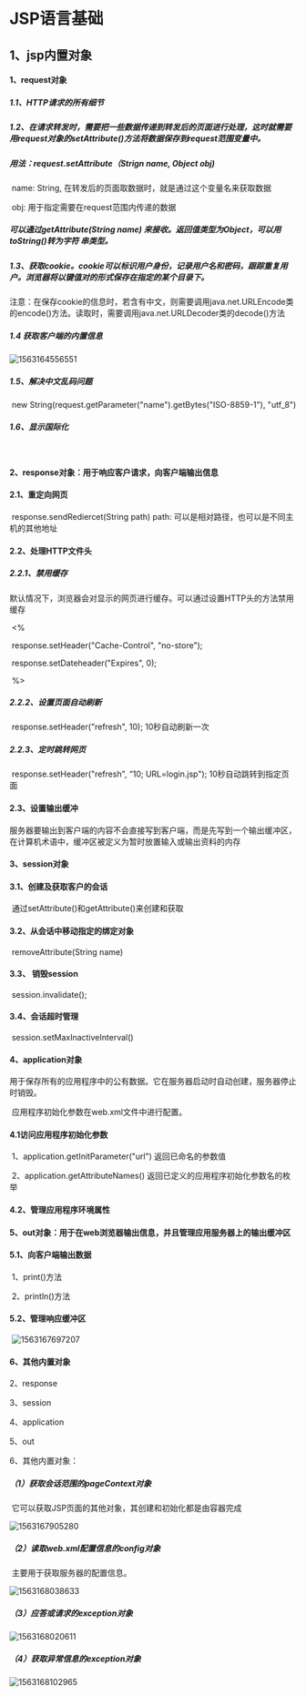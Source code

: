 # JSP语言基础

## 1、jsp内置对象

#### 1、request对象

##### 	   1.1、HTTP请求的所有细节

##### 	   1.2、在请求转发时，需要把一些数据传递到转发后的页面进行处理，这时就需要用request对象的setAttribute()方法将数据保存到request范围变量中。

##### 			用法：request.setAttribute（Strign name, Object obj)

​								name: String, 在转发后的页面取数据时，就是通过这个变量名来获取数据

​								obj: 用于指定需要在request范围内传递的数据

#####                         可以通过getAttribute(String name) 来接收。返回值类型为Object，可以用toString()转为字符						串类型。

##### 		1.3、获取cookie。cookie可以标识用户身份，记录用户名和密码，跟踪重复用户。浏览器将以键值对的形式保存在指定的某个目录下。

​				注意：在保存cookie的信息时，若含有中文，则需要调用java.net.URLEncode类的encode()方法。读取时，需要调用java.net.URLDecoder类的decode()方法

##### 		1.4 获取客户端的内置信息

![1563164556551](C:\Users\HZ\AppData\Roaming\Typora\typora-user-images\1563164556551.png)

##### 	1.5、解决中文乱码问题

​			new String(request.getParameter("name").getBytes("ISO-8859-1"), "utf_8")

##### 	1.6、显示国际化

​				

#### 2、response对象：用于响应客户请求，向客户端输出信息

#### 	2.1、重定向网页

​			response.sendRediercet(String path)      path: 可以是相对路径，也可以是不同主机的其他地址

#### 	2.2、处理HTTP文件头

##### 			2.2.1、禁用缓存

​						默认情况下，浏览器会对显示的网页进行缓存。可以通过设置HTTP头的方法禁用缓存

​						<%

​								response.setHeader("Cache-Control", "no-store");

​								response.setDateheader("Expires", 0);

​						%>

##### 			2.2.2、设置页面自动刷新

​					response.setHeader("refresh", 10);            10秒自动刷新一次

##### 			2.2.3、定时跳转网页

​						response.setHeader("refresh", “10; URL=login.jsp");       10秒自动跳转到指定页面

#### 		2.3、设置输出缓冲

​				服务器要输出到客户端的内容不会直接写到客户端，而是先写到一个输出缓冲区，在计算机术语中，缓冲区被定义为暂时放置输入或输出资料的内存

 

#### 3、session对象

#### 	3.1、创建及获取客户的会话

​			通过setAttribute()和getAttribute()来创建和获取

#### 	3.2、从会话中移动指定的绑定对象

​			removeAttribute(String name)

#### 	3.3、 销毁session

​			session.invalidate();

#### 	3.4、会话超时管理

​			session.setMaxInactiveInterval()

#### 4、application对象

​	用于保存所有的应用程序中的公有数据。它在服务器启动时自动创建，服务器停止时销毁。

​	应用程序初始化参数在web.xml文件中进行配置。

#### 	4.1访问应用程序初始化参数

​		1、application.getInitParameter("url")    返回已命名的参数值

​		2、application.getAttributeNames()        返回已定义的应用程序初始化参数名的枚举

#### 	4.2、管理应用程序环境属性

#### 5、out对象：用于在web浏览器输出信息，并且管理应用服务器上的输出缓冲区

#### 	5.1、向客户端输出数据

​			1、print()方法

​			2、println()方法

#### 	5.2、管理响应缓冲区

​			![1563167697207](C:\Users\HZ\AppData\Roaming\Typora\typora-user-images\1563167697207.png)

#### 6、其他内置对象

2、response

3、session

4、application

5、out 

6、其他内置对象：

##### 	（1）获取会话范围的pageContext对象

​			它可以获取JSP页面的其他对象，其创建和初始化都是由容器完成

![1563167905280](C:\Users\HZ\AppData\Roaming\Typora\typora-user-images\1563167905280.png)

##### 	（2）读取web.xml配置信息的config对象

​		主要用于获取服务器的配置信息。

![1563168038633](C:\Users\HZ\AppData\Roaming\Typora\typora-user-images\1563168038633.png)

##### 	（3）应答或请求的exception对象

![1563168020611](C:\Users\HZ\AppData\Roaming\Typora\typora-user-images\1563168020611.png)

##### 	（4）获取异常信息的exception对象

![1563168102965](C:\Users\HZ\AppData\Roaming\Typora\typora-user-images\1563168102965.png)